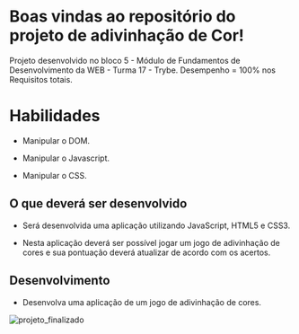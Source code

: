 # Boas vindas ao repositório do projeto de adivinhação de Cor!

Projeto desenvolvido no bloco 5 - Módulo de Fundamentos de Desenvolvimento da WEB - Turma 17 - Trybe.
Desempenho = 100% nos Requisitos totais.

# Habilidades

- Manipular o DOM.

- Manipular o Javascript.

- Manipular o CSS.

## O que deverá ser desenvolvido

- Será desenvolvida uma aplicação utilizando JavaScript, HTML5 e CSS3.

- Nesta aplicação deverá ser possível jogar um jogo de adivinhação de cores e sua pontuação deverá atualizar de acordo com os acertos.

## Desenvolvimento

- Desenvolva uma aplicação de um jogo de adivinhação de cores.

![projeto_finalizado](https://user-images.githubusercontent.com/86959793/146242260-fe7391c0-8908-45aa-8c33-992690ae0db7.png)
